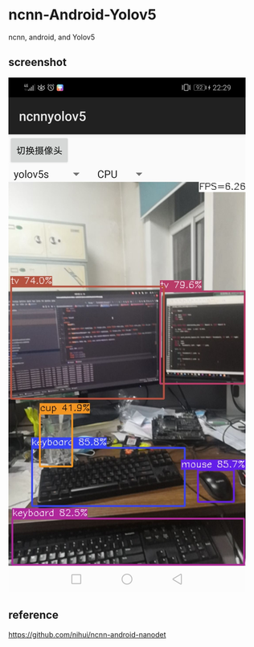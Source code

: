 # ncnn-Android-Yolov5
 ncnn, android, and Yolov5

## screenshot
<img src="desk.jpg" width="1080*0.8" height="2340*0.8"/><br/>

## reference

https://github.com/nihui/ncnn-android-nanodet
